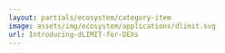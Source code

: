 ```yaml
---
layout: partials/ecosystem/category-item
image: assets/img/ecosystem/applications/dlimit.svg
url: Introducing-dLIMIT-for-DEXs
---
```

